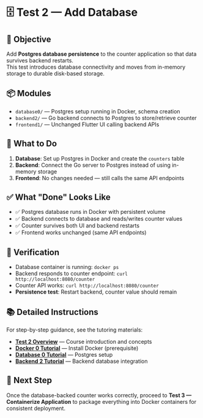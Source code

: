 # 🗄️ Test 2 — Add Database

## 🎯 Objective

Add **Postgres database persistence** to the counter application so that data survives backend restarts.  
This test introduces database connectivity and moves from in-memory storage to durable disk-based storage.

## 📦 Modules

- `database0/` — Postgres setup running in Docker, schema creation
- `backend2/` — Go backend connects to Postgres to store/retrieve counter
- `frontend1/` — Unchanged Flutter UI calling backend APIs

## 🧠 What to Do

1. **Database**: Set up Postgres in Docker and create the `counters` table
2. **Backend**: Connect the Go server to Postgres instead of using in-memory storage
3. **Frontend**: No changes needed — still calls the same API endpoints

## ✅ What "Done" Looks Like

- ✅ Postgres database runs in Docker with persistent volume
- ✅ Backend connects to database and reads/writes counter values
- ✅ Counter survives both UI and backend restarts
- ✅ Frontend works unchanged (same API endpoints)

## 🧪 Verification

- Database container is running: `docker ps`
- Backend responds to counter endpoint: `curl http://localhost:8080/counter`
- Counter API works: `curl http://localhost:8080/counter`
- **Persistence test**: Restart backend, counter value should remain

## 📚 Detailed Instructions

For step-by-step guidance, see the tutoring materials:

- **[Test 2 Overview](../../tutoring/03_Test2_AddDatabase/_overview.md)** — Course introduction and concepts
- **[Docker 0 Tutorial](../../tutoring/03_Test2_AddDatabase/docker0.md)** — Install Docker (prerequisite)
- **[Database 0 Tutorial](../../tutoring/03_Test2_AddDatabase/database0.md)** — Postgres setup
- **[Backend 2 Tutorial](../../tutoring/03_Test2_AddDatabase/backend2.md)** — Backend database integration

## 🚀 Next Step

Once the database-backed counter works correctly, proceed to **Test 3 — Containerize Application** to package everything into Docker containers for consistent deployment.
